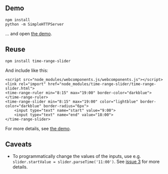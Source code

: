 Demo
----

	npm install
	python -m SimpleHTTPServer

... and open [the demo][].

Reuse
-----

	npm install time-range-slider

And include like this:

	<script src="node_modules/webcomponents.js/webcomponents.js"></script>
	<link rel="import" href="node_modules/time-range-slider/time-range-slider.html">
	<time-range-ruler min="8:15" max="19:00" border-color="darkblue"></time-range-ruler>
	<time-range-slider min="8:15" max="19:00" color="lightblue" border-color="darkblue" border-radius="6px">
		<input type="text" name="start" value="9:00">
		<input type="text" name="end" value="18:00">
	</time-range-slider>

For more details, see [the demo][].

Caveats
-------

- To programmatically change the values of the inputs, use e.g. `slider.startValue = slider.parseTime('11:00')`. See [issue 3][] for more details.

[the demo]: http://localhost:8000/demo/
[issue 3]: https://github.com/webthusiast/time-range-slider/issues/3
